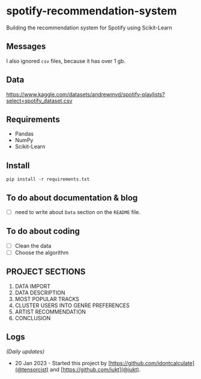 # spotify-recommendation-system

Building the recommendation system for Spotify using Scikit-Learn

## Messages

I also ignored `csv` files, because it has over 1 gb.


## Data

https://www.kaggle.com/datasets/andrewmvd/spotify-playlists?select=spotify_dataset.csv


## Requirements

* Pandas
* NumPy
* Scikit-Learn

## Install

```commandline
pip install -r requirements.txt
```

## To do about documentation & blog

- [ ] need to write about `Data` section on the `README` file.



## To do about coding

- [ ] Clean the data
- [ ] Choose the algorithm

## PROJECT SECTIONS

1. DATA IMPORT
2. DATA DESCRIPTION
3. MOST POPULAR TRACKS
4. CLUSTER USERS INTO GENRE PREFERENCES
5. ARTIST RECOMMENDATION
6. CONCLUSION

## Logs

*(Daily updates)*

* 20 Jan 2023 - Started this project by [https://github.com/idontcalculate](@tensorcist)
  and [https://github.com/iukt](@iukt).
